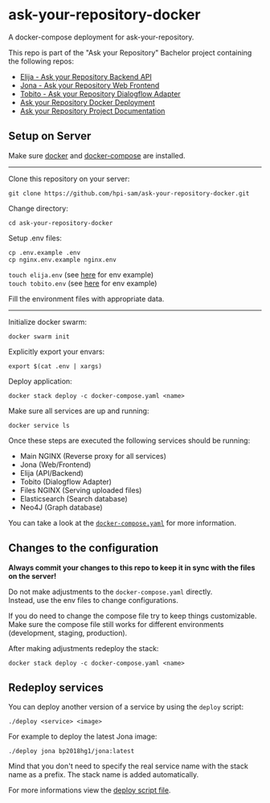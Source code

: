 # ask-your-repository-docker

A docker-compose deployment for ask-your-repository.

This repo is part of the "Ask your Repository" Bachelor project containing the following repos:  
- [Elija - Ask your Repository Backend API](https://github.com/hpi-sam/ask-your-repository-api)  
- [Jona - Ask your Repository Web Frontend](https://github.com/hpi-sam/ask-your-repository-web)  
- [Tobito - Ask your Repository Dialogflow Adapter](https://github.com/hpi-sam/ask-your-repository-dialogflow-adapter)  
- [Ask your Repository Docker Deployment](https://github.com/hpi-sam/ask-your-repository-docker)  
- [Ask your Repository Project Documentation](https://github.com/hpi-sam/BP2018HG1)  

## Setup on Server

Make sure [docker](https://docs.docker.com/install/linux/docker-ce/ubuntu/) and [docker-compose](https://docs.docker.com/compose/install/) are installed.

----

Clone this repository on your server:

`git clone https://github.com/hpi-sam/ask-your-repository-docker.git`

Change directory:

`cd ask-your-repository-docker`

Setup .env files:

`cp .env.example .env`  
`cp nginx.env.example nginx.env`

`touch elija.env` (see [here](https://github.com/hpi-sam/ask-your-repository-api/blob/master/.env.example) for env example)  
`touch tobito.env` (see [here](https://github.com/hpi-sam/ask-your-repository-dialogflow-adapter/blob/master/.env.example) for env example)

Fill the environment files with appropriate data.

------

Initialize docker swarm:

`docker swarm init`

Explicitly export your envars:

`export $(cat .env | xargs)`

Deploy application:

`docker stack deploy -c docker-compose.yaml <name>`

Make sure all services are up and running:

`docker service ls`

Once these steps are executed the following services should be running:

- Main NGINX (Reverse proxy for all services)
- Jona (Web/Frontend)
- Elija (API/Backend)
- Tobito (Dialogflow Adapter)
- Files NGINX (Serving uploaded files)
- Elasticsearch (Search database)
- Neo4J (Graph database)

You can take a look at the [`docker-compose.yaml`](https://github.com/hpi-sam/ask-your-repository-docker/blob/master/docker-compose.yaml) for more information.

## Changes to the configuration

**Always commit your changes to this repo to keep it in sync with the files on the server!**

Do not make adjustments to the `docker-compose.yaml` directly.  
Instead, use the env files to change configurations.  

If you do need to change the compose file try to keep things customizable.  
Make sure the compose file still works for different environments (development, staging, production).

After making adjustments redeploy the stack:

`docker stack deploy -c docker-compose.yaml <name>`

## Redeploy services

You can deploy another version of a service by using the `deploy` script:

`./deploy <service> <image>`

For example to deploy the latest Jona image:

`./deploy jona bp2018hg1/jona:latest`

Mind that you don't need to specify the real service name with the stack name as a prefix.
The stack name is added automatically.

For more informations view the [deploy script file](https://github.com/hpi-sam/ask-your-repository-docker/blob/master/deploy).
